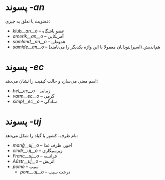 # پسوند *-an*

عضویت یا تعلق به چیزی:

- *klub__an__o*    – عضو باشگاه
- *amerik__an__o*  – آمریکایی
- *samland__an__o* – هموطن
- *samide__an__o*  – هم‌اندیش (اسپرانتودانان معمولا با این واژه یکدیگر را می‌نامند)
 

# پسوند *-ec*

اسم معنی می‌سازد و حالت کیفیت را نشان می‌دهد:

- *bel__ec__o*   – زیبایی
- *varm__ec__o*  – گرمی
- *simpl__ec__o* – سادگی
 

# پسوند *-uj*

نام ظرف، کشور یا گیاه را شکل می‌دهد:

- *manĝ__uj__o*  – آخور، ظرف غذا
- *cindr__uj__o* – زیرسیگاری
- *Franc__uj__o* – فرانسه
- *Aŭstr__uj__o* – اتریش
- *pomo*   – سیب
	- *pom__uj__o*   – درخت سیب

